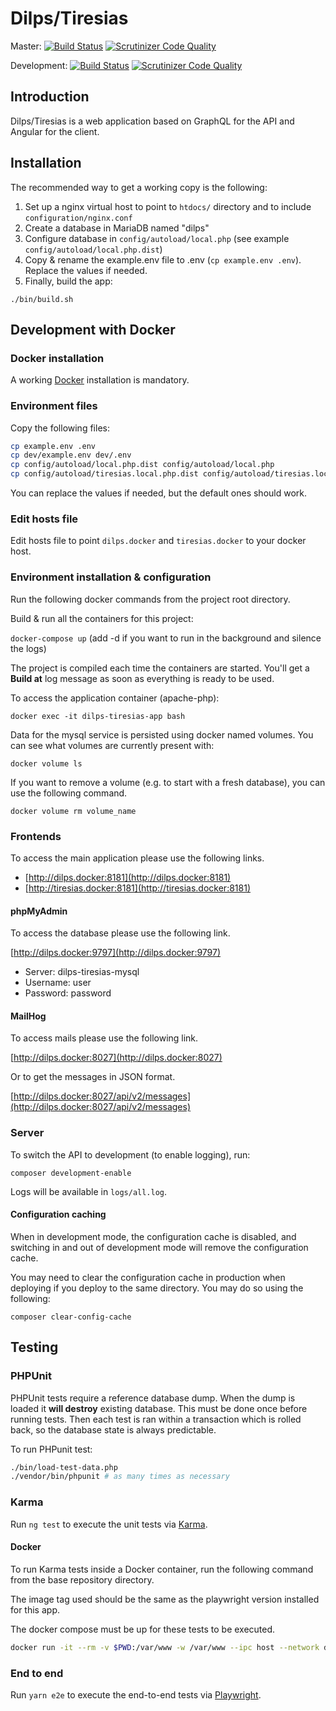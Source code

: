 # Dilps/Tiresias

Master: [![Build Status](https://github.com/unil-lettres/dilps-tiresias/workflows/ci/badge.svg?branch=master)](https://github.com/unil-lettres/dilps-tiresias/actions?query=branch%3Amaster) [![Scrutinizer Code Quality](https://scrutinizer-ci.com/g/unil-lettres/dilps-tiresias/badges/quality-score.png?b=master)](https://scrutinizer-ci.com/g/unil-lettres/dilps-tiresias/?branch=master)

Development: [![Build Status](https://github.com/unil-lettres/dilps-tiresias/workflows/ci/badge.svg?branch=develop)](https://github.com/unil-lettres/dilps-tiresias/actions?query=branch%3Adevelop) [![Scrutinizer Code Quality](https://scrutinizer-ci.com/g/unil-lettres/dilps-tiresias/badges/quality-score.png?b=master)](https://scrutinizer-ci.com/g/unil-lettres/dilps-tiresias/?branch=develop)

## Introduction

Dilps/Tiresias is a web application based on GraphQL for the API and Angular for the client.

## Installation

The recommended way to get a working copy is the following:

1. Set up a nginx virtual host to point to `htdocs/` directory and to include `configuration/nginx.conf`
2. Create a database in MariaDB named "dilps"
3. Configure database in `config/autoload/local.php` (see example `config/autoload/local.php.dist`)
4. Copy & rename the example.env file to .env (`cp example.env .env`). Replace the values if needed.
5. Finally, build the app:

`./bin/build.sh`

## Development with Docker

### Docker installation

A working [Docker](https://docs.docker.com/engine/install/) installation is mandatory.

### Environment files

Copy the following files:

```sh
cp example.env .env
cp dev/example.env dev/.env
cp config/autoload/local.php.dist config/autoload/local.php
cp config/autoload/tiresias.local.php.dist config/autoload/tiresias.local.php
```

You can replace the values if needed, but the default ones should work.

### Edit hosts file

Edit hosts file to point `dilps.docker` and `tiresias.docker` to your docker host.

### Environment installation & configuration

Run the following docker commands from the project root directory.

Build & run all the containers for this project:

`docker-compose up` (add -d if you want to run in the background and silence the logs)

The project is compiled each time the containers are started. You'll get a **Build at** log message as soon as everything is ready to be used.

To access the application container (apache-php):

`docker exec -it dilps-tiresias-app bash`

Data for the mysql service is persisted using docker named volumes. You can see what volumes are currently present with:

`docker volume ls`

If you want to remove a volume (e.g. to start with a fresh database), you can use the following command.

`docker volume rm volume_name`

### Frontends

To access the main application please use the following links.

- [http://dilps.docker:8181](http://dilps.docker:8181)
- [http://tiresias.docker:8181](http://tiresias.docker:8181)

#### phpMyAdmin

To access the database please use the following link.

[http://dilps.docker:9797](http://dilps.docker:9797)

- Server: dilps-tiresias-mysql
- Username: user
- Password: password

#### MailHog

To access mails please use the following link.

[http://dilps.docker:8027](http://dilps.docker:8027)

Or to get the messages in JSON format.

[http://dilps.docker:8027/api/v2/messages](http://dilps.docker:8027/api/v2/messages)

### Server

To switch the API to development (to enable logging), run:

`composer development-enable`

Logs will be available in `logs/all.log`.

#### Configuration caching

When in development mode, the configuration cache is
disabled, and switching in and out of development mode will remove the
configuration cache.

You may need to clear the configuration cache in production when deploying if
you deploy to the same directory. You may do so using the following:

`composer clear-config-cache`

## Testing

### PHPUnit

PHPUnit tests require a reference database dump. When the dump is loaded it **will destroy**
existing database. This must be done once before running tests. Then each test is ran
within a transaction which is rolled back, so the database state is always predictable.

To run PHPunit test:

```sh
./bin/load-test-data.php
./vendor/bin/phpunit # as many times as necessary
```

### Karma

Run `ng test` to execute the unit tests via [Karma](https://karma-runner.github.io).

#### Docker

To run Karma tests inside a Docker container, run the following command from
the base repository directory.

The image tag used should be the same as the playwright version installed for
this app.

The docker compose must be up for these tests to be executed.

```bash
docker run -it --rm -v $PWD:/var/www -w /var/www --ipc host --network dilps-tiresias_dilps-tiresias-net mcr.microsoft.com/playwright:v1.24.2-focal yarn ng test --watch false --browsers ChromeHeadlessCustom
```

### End to end

Run `yarn e2e` to execute the end-to-end tests via [Playwright](https://playwright.dev/).
